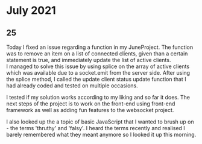 
# July 2021

## 25

Today I fixed an issue regarding a function in my JuneProject. The function was to remove an item on a list of connected clients, given than a certain statement is true, and immediately update the list of active clients.   
I managed to solve this issue by using splice on the array of active clients which was available due to a socket.emit from the server side. After using the splice method, I called the update client status update function that I had already coded and tested on multiple occasions.

I tested if my solution works according to my liking and so far it does. 
The next steps of the project is to work on the front-end using front-end framework as well as adding fun features to the websocket project. 

I also looked up the a topic of basic JavaScript that I wanted to brush up on - the terms 'thruthy' and 'falsy'. I heard the terms recently and realised I barely remembered what they meant anymore so I looked it up this morning. 